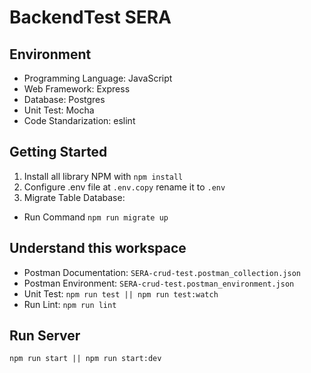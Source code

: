 # BackendTest SERA

## Environment
- Programming Language: JavaScript
- Web Framework: Express
- Database: Postgres
- Unit Test: Mocha
- Code Standarization: eslint

## Getting Started
1. Install all library NPM with `npm install`
2. Configure .env file at `.env.copy` rename it to `.env`
3. Migrate Table Database:
  - Run Command `npm run migrate up` 

## Understand this workspace

- Postman Documentation: `SERA-crud-test.postman_collection.json`
- Postman Environment: `SERA-crud-test.postman_environment.json`
- Unit Test: `npm run test || npm run test:watch`
- Run Lint: `npm run lint`

## Run Server

`npm run start || npm run start:dev`

